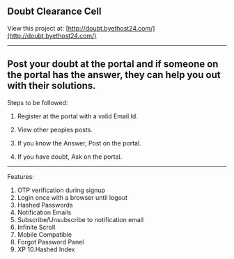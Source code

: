 Doubt Clearance Cell
----------------

View this project at: [http://doubt.byethost24.com/](http://doubt.byethost24.com/)

----------------
Post your doubt at the portal and if someone on the portal has the answer, they can help you out with their solutions.
---------------------
Steps to be followed:

1. Register at the portal with a valid Email Id.

2. View other peoples posts.

3. If you know the Answer, Post on the portal.

4. If you have doubt, Ask on the portal. 
---------------------
Features:
1. OTP verification during signup
2. Login once with a browser until logout
3. Hashed Passwords
4. Notification Emails
5. Subscribe/Unsubscribe to notification email
6. Infinite Scroll
7. Mobile Compatible
8. Forgot Password Panel
9. XP
10.Hashed Index

